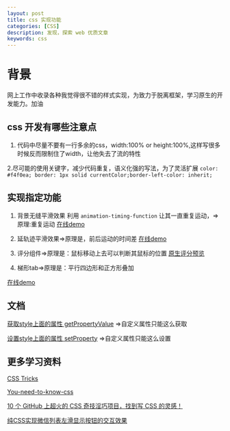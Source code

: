 ```yaml
---
layout: post
title: css 实现功能
categories: [CSS]
description: 发现，探索 web 优质文章
keywords: css
---
```


# 背景
网上工作中收录各种我觉得很不错的样式实现，为致力于脱离框架，学习原生的开发能力。加油

## css 开发有哪些注意点
1. 代码中尽量不要有一行多余的css，width:100% or height:100%,这样写很多时候反而限制住了width，让他失去了流的特性

2.尽可能的使用关键字，减少代码重复，语义化强的写法，为了灵活扩展 `color: #f4f0ea; border: 1px solid currentColor;border-left-color: inherit;`

## 实现指定功能
1. 背景无缝平滑效果 利用 `animation-timing-function` 让其一直重复运动，=>原理:重复运动
[在线demo](https://codepen.io/qingchuang/pen/bGwggLg)


2. 延轨迹平滑效果=>原理是，前后运动的时间差
[在线demo](https://codepen.io/qingchuang/pen/oNzBBpR)

3. 评分组件=>原理是：鼠标移动上去可以判断其鼠标的位置
[原生评分预览](https://codepen.io/qingchuang/pen/dypNyLP)

4. 梯形tab=>原理是：平行四边形和正方形叠加

[在线demo](https://codepen.io/qingchuang/pen/yLaVoVw)

## 文档
[获取style上面的属性 getPropertyValue](https://developer.mozilla.org/en-US/docs/Web/API/CSSStyleDeclaration/getPropertyValue) =>自定义属性只能这么获取

[设置style上面的属性 setProperty](https://developer.mozilla.org/en-US/docs/Web/API/CSSStyleDeclaration/setProperty) =>自定义属性只能这么设置

## 更多学习资料
[CSS Tricks](http://css-tricks.neatbang.com/createTriangle/)

[You-need-to-know-css](https://lhammer.cn/You-need-to-know-css/#/zh-cn/)

[10 个 GitHub 上超火的 CSS 奇技淫巧项目，找到写 CSS 的灵感！](https://juejin.cn/post/6898482129592647693)

[纯CSS实现微信列表左滑显示按钮的交互效果](https://www.zhangxinxu.com/wordpress/2020/12/css-touch-scroll-show-button/)
